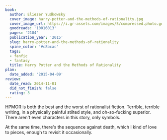 ```yaml
---
book:
  author: Eliezer Yudkowsky
  cover_image: harry-potter-and-the-methods-of-rationality.jpg
  cover_image_url: https://i.gr-assets.com/images/S/compressed.photo.goodreads.com/books/1293582551l/10016013._SX98_.jpg
  goodreads: '10016013'
  pages: '2184'
  publication_year: '2015'
  slug: harry-potter-and-the-methods-of-rationality
  spine_color: '#c8bcac'
  tags:
  - fanfic
  - fantasy
  title: Harry Potter and the Methods of Rationality
plan:
  date_added: '2015-04-09'
review:
  date_read: 2014-11-01
  did_not_finish: false
  rating: 3
---
```


HPMOR is both the best and the worst of rationalist fiction. Terrible, terrible writing, in a physically painful stilted
style, and oh-so-fucking superior. There aren't even characters in this story, only symbols.

At the same time, there's the sequence against death, which I kind of love to pieces, enough to revisit it occasionally.
